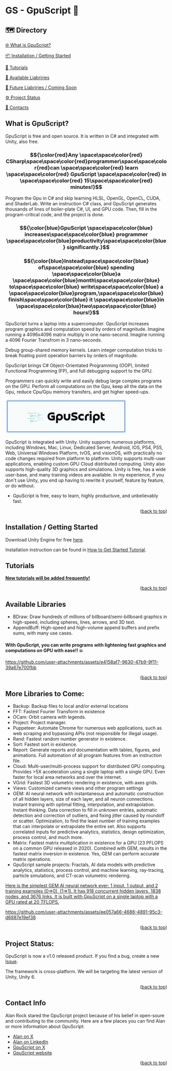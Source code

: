 <a id="readme-top"></a>
# GS - GpuScript :rocket:

## 🗺️ Directory 
<a href="#whatis"> 🌐 What is GpuScript?</a>

<a href="#install"> 📦 Installation / Getting Started</a>

<a href="#tutorial"> 📂 Tutorials</a>

<a href="#available"> 💾 Available Liabriries</a>

<a href="#future_library"> 📢 Future Liabriries / Coming Soon</a>

<a href="#status"> ⚙️ Project Status</a>

<a href="#contact"> 📝 Contacts</a>


<a id="whatis"></a>
## What is GpuScript?
GpuScript is free and open source. It is written in C# and integrated with Unity, also free.

### $${\color{red}Any \space\space\color{red} CSharp\space\space\color{red}programmer\space\space\color{red}can  \space\space\color{red}  learn  \space\space\color{red}  GpuScript  \space\space\color{red}  in  \space\space\color{red}  15\space\space\color{red}  minutes!}$$

Program the Gpu in C# and skip learning HLSL, OpenGL, OpenCL, CUDA, and ShaderLab. Write an instruction C# class, and GpuScript generates thousands of lines of boiler-plate C#, UI, and GPU code. Then, fill in the program-critical code, and the project is done.

### $${\color{blue}GpuScript \space\space\color{blue} increases\space\space\color{blue} programmer \space\space\color{blue}productivity\space\space\color{blue} significantly.}$$
### $${\color{blue}Instead\space\space\color{blue} of\space\space\color{blue} spending \space\space\color{blue}a \space\space\color{blue}month\space\space\color{blue} to\space\space\color{blue} write\space\space\color{blue} a \space\space\color{blue}program,\space\space\color{blue} finish\space\space\color{blue} it \space\space\color{blue}in \space\space\color{blue}two\space\space\color{blue} hours!}$$

GpuScript turns a laptop into a supercomputer. GpuScript increases program graphics and computation speed by orders of magnitude. Imagine running a 4096x4096 matrix multiply in one nano-second. Imagine running a 4096 Fourier Transfrom in 3 nano-seconds. 

Debug group-shared memory kernels. Learn integer computation tricks to break floating point operation barriers by orders of magnitude. 

GpuScript brings C# Object-Orientated Programming (OOP), limited Functional Programming (FP), and full debugging support to the GPU. 

Programmers can quickly write and easily debug large complex programs on the GPU. Perform all computations on the Gpu, keep all the data on the Gpu, reduce Cpu/Gpu memory transfers, and get higher speed-ups. 

<img src="images/GpuScript.jpg" width=75% height=75%>

GpuScript is integrated with Unity. Unity supports numerous platforms, including Windows, Mac, Linux, Dedicated Server, Android, IOS, PS4, PS5, Web, Universal Windows Platform, tvOS, and visionOS, with practically no code changes required from platform to platform. Unity supports multi-user applications, enabling custom GPU Cloud distributed computing. Unity also supports high-quality 3D graphics and simulations. Unity is free, has a wide user-base, and many training videos are available. In my experience, if you don't use Unity, you end up having to rewrite it yourself, feature by feature, or do without.

*  GpuScript is free, easy to learn, highly productuve, and unbelievably fast. 

<p align="right">(<a href="#readme-top">back to top</a>)</p>

<a id="install"></a>
## Installation / Getting Started

Download Unity Engine for free [here](https://unity.com/products). 

Installation instruction can be found in [How to Get Started Tutorial](https://youtu.be/t5fKsGcnqIw?si=v0dH-VwSQ22qe8Rj).

<a id="tutorial"></a>
## Tutorials


[<ins>**New tutorials will be added frequently!**<ins>](https://www.youtube.com/@GpuScript/playlists)

<p align="right">(<a href="#readme-top">back to top</a>)</p>

<a id="available"></a>
## Available Libraries

* BDraw: Draw hundreds of millions of billboard/semi-billboard graphics in high-speed, including spheres, lines, arrows, and 3D text.
* AppendBuff: High-speed and high-volume append buffers and prefix sums, with many use cases.

#### With GpuScript, you can write programs with lightening fast graphics and computations on GPU with ease!! :boom:




https://github.com/user-attachments/assets/e4158af7-9630-47b9-9f11-39a67e700fbb


<p align="right">(<a href="#readme-top">back to top</a>)</p>

<a id="future_library"></a>
## More Libraries to Come:

* Backup: Backup files to local and/or external locations
* FFT: Fastest Fourier Transform in existence
* OCam: Orbit camera with legends.
* Project: Project manager.
* Puppeteer: Automate Chrome for numerous web applications, such as web scraping and bypassing APIs (not responsible for illegal usage).
* Rand: Fastest random number generator in existence.
* Sort: Fastest sort in existence.
* Report: Generate reports and documentation with tables, figures, and animations. Full automation of all program features from an instruction file.
* Cloud: Multi-user/multi-process support for distributed GPU computing. Provides >5X acceleration using a single laptop with a single GPU. Even faster for local area networks and over the internet.
* VGrid: Fastest 3D volumetric rendering in existence, with axes grids.
* Views: Customized camera views and other program settings
* GEM: AI neural network with instantaneous and automatic construction of all hidden layers, size of each layer, and all neuron connections. Instant training with optimal fitting, interpolation, and extrapolation. Instant thinking. Data correction to fill in unknown entries, automatic detection and correction of outliers, and fixing jitter caused by roundoff or scatter. Optimization, to find the least number of training examples that can interpolate or extrapolate the entire set. Also supports correlated inputs for predictive analytics, statistics, design optimization, process control, and much more.
* Matrix: Fastest matrix multiplication in existence for a GPU (23 PFLOPS on a common GPU released in 2020). Combined with GEM, results in the fastest matrix inversion in existence. Yes, GEM can perform accurate matrix operations.
* GpuScript sample projects: Fractals, AI data models with predictive analytics, statistics, process control, and machine learning, ray-tracing, particle simulations, and CT-scan volumetric rendering.

<ins>Here is the simplest GEM AI neural network ever: 1 input, 1 output, and 2 training examples (0=>0), (1=>1). It has 918 concurrent hidden layers, 1838 nodes, and 3676 links. It is built with GpuScript on a single laptop with a GPU rated at 20 TFLOPS.<ins>




https://github.com/user-attachments/assets/ee057a66-4686-4891-95c3-d6887e19ef38


<p align="right">(<a href="#readme-top">back to top</a>)</p>

<a id="status"></a>
## Project Status:

GpuScript is now a v1.0 released product. If you find a bug, create a new [Issue](https://github.com/Alan-Rock-GS/GS/issues).

The framework is cross-platform. We will be targeting the latest version of Unity, Unity 6. 

<p align="right">(<a href="#readme-top">back to top</a>)</p>

<a id="contact"></a>
## Contact Info

Alan Rock stared the GpuScript project because of his belief in open-soure and contributing to the community. Here are a few places you can find Alan or more information about GpuScript:

* [Alan on X](https://x.com/arock_gs)
* [Alan on LinkedIn](https://www.linkedin.com/in/alan-rock-8062921/)
* [GpuScript on X](https://x.com/GpuScript)
* [GpuScript website](https://GpuScript.com/)
<p align="right">(<a href="#readme-top">back to top</a>)</p>
